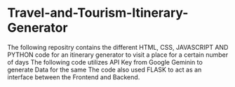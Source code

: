 # Travel-and-Tourism-Itinerary-Generator
The following repositry contains the different HTML, CSS, JAVASCRIPT AND PYTHON code for an itinerary generator to visit a place for a certain number of days
The following code utilizes API Key from Google Geminin to generate Data for the same
The code also used FLASK to act as an interface between the Frontend and Backend.

